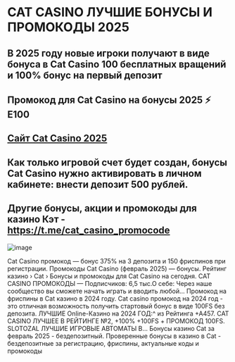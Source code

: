 # CAT CASINO ЛУЧШИЕ БОНУСЫ И ПРОМОКОДЫ 2025

## В 2025 году новые игроки получают в виде бонуса в Cat Casino 100 бесплатных вращений и 100% бонус на первый депозит

## Промокод для Cat Casino на бонусы 2025 ⚡️ E100

## [Сайт Cat Casino 2025](linkcasino.ru/cat_e100)

## Как только игровой счет будет создан, бонусы Cat Casino нужно активировать в личном кабинете: внести депозит 500 рублей.

## Другие бонусы, акции и промокоды для казино Кэт - https://t.me/cat_casino_promocode

![image](https://github.com/user-attachments/assets/3c8ec03b-70f3-494b-a2f3-442fe2da3c5d)


Cat Casino промокод — бонус 375% на 3 депозита и 150 фриспинов при регистрации.
Промокоды Cat Casino (февраль 2025) — бонусы. Рейтинг казино › Cat › Бонусы и промокоды для Cat Casino на сегодня. CAT CASINO ПРОМОКОДЫ — Подписчиков: 6,5 тыс.О себе: Через наше сообщество вы сможете начать играть и вводить любой...
Промокод на фриспины в Cat казино в 2024 году.
Cat casino промокод на 2024 год - это отличная возможность получить стартовый бонус в виде 100FS без депозита.
ЛУЧШИЕ Onlinе-Казинo на 2024 ГОД:^ из Рейтинга +А457.
CAT CASINO ЛУЧШЕЕ В РЕЙТИНГЕ №2, +100% +100FS + ПРОМОКОД 100FS. SLOTOZAL ЛУЧШИЕ ИГРОВЫЕ АВТОМАТЫ В...
Бонусы казино Cat за февраль 2025 - бездепозитный.
Проверенные бонусы в казино в Cat - бездепозитные за регистрацию, фриспины, актуальные коды и промокоды
